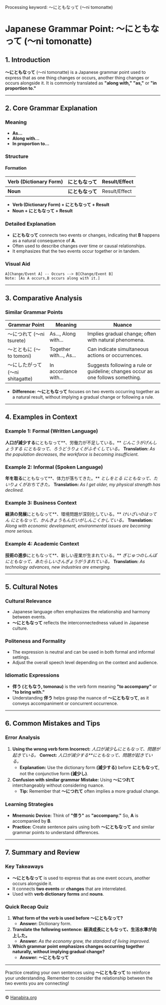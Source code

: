 Processing keyword: ～にともなって (〜ni tomonatte)
# Japanese Grammar Point: ～にともなって (〜ni tomonatte)

## 1. Introduction
**～にともなって** (〜ni tomonatte) is a Japanese grammar point used to express that as one thing changes or occurs, another thing changes or occurs alongside it. It is commonly translated as **"along with,"** **"as,"** or **"in proportion to."**

---
## 2. Core Grammar Explanation
### Meaning
- **As...**
- **Along with...**
- **In proportion to...**
### Structure
#### Formation
| **Verb (Dictionary Form)** | **にともなって** | Result/Effect |
|----------------------------|----------------|---------------|
| **Noun**                   | **にともなって** | Result/Effect |
- **Verb (Dictionary Form) + にともなって + Result**
- **Noun + にともなって + Result**
### Detailed Explanation
- **にともなって** connects two events or changes, indicating that **B** happens as a natural consequence of **A**.
- Often used to describe changes over time or causal relationships.
- It emphasizes that the two events occur together or in tandem.
### Visual Aid

```
A[Change/Event A] -- Occurs --> B[Change/Event B]
Note: [As A occurs,B occurs along with it.]
```
---
## 3. Comparative Analysis
### Similar Grammar Points

| Grammar Point             | Meaning               | Nuance                                           |
|---------------------------|-----------------------|--------------------------------------------------|
| ～につれて (〜ni tsurete)       | As..., Along with...    | Implies gradual change; often with natural phenomena. |
| ～とともに (〜to tomoni)       | Together with..., As... | Can indicate simultaneous actions or occurrences.    |
| ～にしたがって (〜ni shitagatte) | In accordance with...   | Suggests following a rule or guideline; changes occur as one follows something. |

- **Difference:** **～にともなって** focuses on two events occurring together as a natural result, without implying a gradual change or following a rule.
---
## 4. Examples in Context
### Example 1: Formal (Written Language)
**人口が減少する**にともなって**、労働力が不足している。**
*じんこうがげんしょうする にともなって、ろうどうりょくがふそくしている。*
**Translation:** *As the population decreases, the workforce is becoming insufficient.*
### Example 2: Informal (Spoken Language)
**年を取る**にともなって**、体力が落ちてきた。**
*としをとる にともなって、たいりょくがおちてきた。*
**Translation:** *As I get older, my physical strength has declined.*
### Example 3: Business Context
**経済の発展**にともなって**、環境問題が深刻化している。**
*けいざいのはってん にともなって、かんきょうもんだいがしんこくかしている。*
**Translation:** *Along with economic development, environmental issues are becoming more serious.*
### Example 4: Academic Context
**技術の進歩**にともなって**、新しい産業が生まれている。**
*ぎじゅつのしんぽ にともなって、あたらしいさんぎょうがうまれている。*
**Translation:** *As technology advances, new industries are emerging.*

---
## 5. Cultural Notes
### Cultural Relevance
- Japanese language often emphasizes the relationship and harmony between events.
- **～にともなって** reflects the interconnectedness valued in Japanese culture.
### Politeness and Formality
- The expression is neutral and can be used in both formal and informal settings.
- Adjust the overall speech level depending on the context and audience.
### Idiomatic Expressions
- **伴う (ともなう, tomonau)** is the verb form meaning **"to accompany"** or **"to bring with."**
- Understanding **伴う** helps grasp the nuance of **～にともなって**, as it conveys accompaniment or concurrent occurrence.
---
## 6. Common Mistakes and Tips
### Error Analysis
1. **Using the wrong verb form**
   **Incorrect:** *人口が減少**し**にともなって、問題が起きている。*
   **Correct:** *人口が減少する**にともなって、問題が起きている。*
   - **Explanation:** Use the dictionary form **(減少する)** before **にともなって**, not the conjunctive form **(減少し)**.
2. **Confusion with similar grammar**
   **Mistake:** Using **～につれて** interchangeably without considering nuance.
   - **Tip:** Remember that **～につれて** often implies a more gradual change.
### Learning Strategies
- **Mnemonic Device:** Think of **"伴う"** as **"accompany."** So, **A** is accompanied by **B**.
- **Practice:** Create sentence pairs using both **～にともなって** and similar grammar points to understand differences.
---
## 7. Summary and Review
### Key Takeaways
- **～にともなって** is used to express that as one event occurs, another occurs alongside it.
- It connects **two events** or **changes** that are interrelated.
- Used with **verb dictionary forms** and **nouns**.
### Quick Recap Quiz
1. **What form of the verb is used before ～にともなって?**
   - **Answer:** Dictionary form.
2. **Translate the following sentence:**
   **経済成長にともなって、生活水準が向上した。**
   - **Answer:** *As the economy grew, the standard of living improved.*
3. **Which grammar point emphasizes changes occurring together naturally, without implying gradual change?**
   - **Answer:** **～にともなって**
---

Practice creating your own sentences using **～にともなって** to reinforce your understanding. Remember to consider the relationship between the two events you are connecting!



---

© [Hanabira.org](https://hanabira.org)

